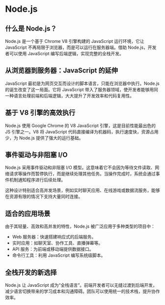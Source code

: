 # Node.js

## 什么是 Node.js？

Node.js 是一个基于 Chrome V8 引擎构建的 JavaScript 运行环境，它让 JavaScript 不再局限于浏览器，而是可以运行在服务器端。借助 Node.js，开发者可以使用 JavaScript 编写后端逻辑，实现完整的全栈开发。

## 从浏览器到服务器：JavaScript 的延伸

JavaScript 最初是为网页交互而设计的脚本语言，只能在浏览器中执行。Node.js 的诞生改变了这一局面。它将 JavaScript 带入了服务器领域，使开发者能够用同一种语言处理前端和后端逻辑，大大提升了开发效率和代码复用性。

## 基于 V8 引擎的高效执行

Node.js 使用 Google Chrome 的 V8 JavaScript 引擎，这是目前性能最出色的 JS 引擎之一。V8 将 JavaScript 代码直接编译为机器码，执行速度快，资源占用少，为 Node.js 提供了强大的运行基础。

## 事件驱动与非阻塞 I/O

Node.js 采用事件驱动和非阻塞 I/O 模型。这意味着它不会因为等待文件读取、网络请求等操作而暂停执行，而是继续处理其他任务。当操作完成时，系统会通过事件机制通知程序进行后续处理。

这种设计特别适合高并发场景，例如实时聊天应用、在线游戏或数据流服务，能够在资源有限的情况下支持大量同时连接。

## 适合的应用场景

由于其轻量、高效和高并发的特性，Node.js 被广泛应用于多种类型的项目中：

- Web 服务器：快速搭建响应式的后端服务。
- 实时应用：如聊天室、协作工具、直播弹幕等。
- API 服务：为前端或移动端提供数据接口。
- 命令行工具：利用 JavaScript 编写系统级脚本。

## 全栈开发的新选择

Node.js 让 JavaScript 成为“全栈语言”。前端开发者可以无缝过渡到后端开发，减少语言切换带来的学习成本和沟通障碍。团队可以使用统一的技术栈，提升协作效率。
